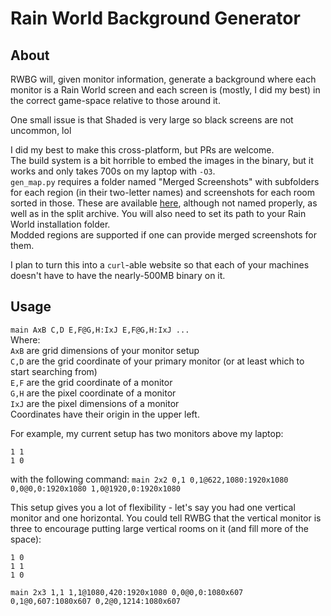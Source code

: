 # Rain World Background Generator
## About
RWBG will, given monitor information, generate a background where each monitor is a Rain World screen and each screen is (mostly, I did my best) in the correct game-space relative to those around it.

One small issue is that Shaded is very large so black screens are not uncommon, lol

I did my best to make this cross-platform, but PRs are welcome.  
The build system is a bit horrible to embed the images in the binary, but it works and only takes 700s on my laptop with `-O3`.  
`gen_map.py` requires a folder named "Merged Screenshots" with subfolders for each region (in their two-letter names) and screenshots for each room sorted in those. These are available [here](https://github.com/LauraHannah44/Rain-World-Images), although not named properly, as well as in the split archive. You will also need to set its path to your Rain World installation folder.  
Modded regions are supported if one can provide merged screenshots for them.

I plan to turn this into a `curl`-able website so that each of your machines doesn't have to have the nearly-500MB binary on it.
## Usage
`main AxB C,D E,F@G,H:IxJ E,F@G,H:IxJ ...`  
Where:  
	`AxB` are grid dimensions of your monitor setup  
	`C,D` are the grid coordinate of your primary monitor (or at least which to start searching from)  
	`E,F` are the grid coordinate of a monitor  
	`G,H` are the pixel coordinate of a monitor  
	`IxJ` are the pixel dimensions of a monitor  
Coordinates have their origin in the upper left.

For example, my current setup has two monitors above my laptop:
```
1 1
1 0
```
with the following command:
`main 2x2 0,1 0,1@622,1080:1920x1080 0,0@0,0:1920x1080 1,0@1920,0:1920x1080`

This setup gives you a lot of flexibility - let's say you had one vertical monitor and one horizontal. You could tell RWBG that the vertical monitor is three to encourage putting large vertical rooms on it (and fill more of the space):
```
1 0
1 1
1 0
```
`main 2x3 1,1 1,1@1080,420:1920x1080 0,0@0,0:1080x607 0,1@0,607:1080x607 0,2@0,1214:1080x607`
